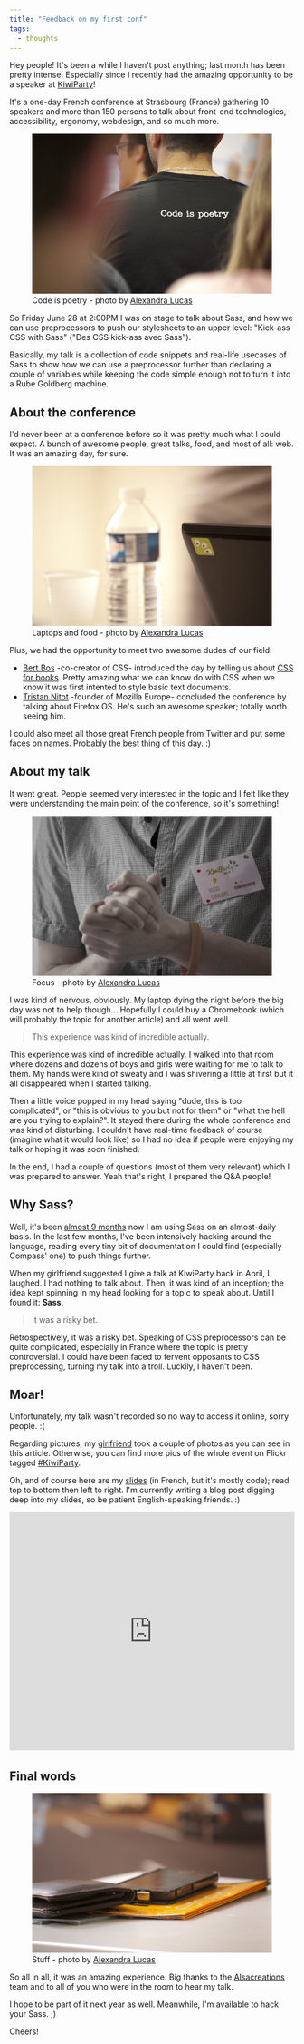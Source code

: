 ```yaml
---
title: "Feedback on my first conf"
tags:
  - thoughts
---
```


Hey people! It's been a while I haven't post anything; last month has been pretty intense. Especially since I recently had the amazing opportunity to be a speaker at [KiwiParty](http://kiwiparty.fr)!

It's a one-day French conference at Strasbourg (France) gathering 10 speakers and more than 150 persons to talk about front-end technologies, accessibility, ergonomy, webdesign, and so much more.

<figure class="figure">
<img src="/assets/images/feedbacks-kiwiparty/code-is-poetry.jpg" alt="">
<figcaption>Code is poetry - photo by <a href="http://alexandralucas.com">Alexandra Lucas</a></figcaption>
</figure>

So Friday June 28 at 2:00PM I was on stage to talk about Sass, and how we can use preprocessors to push our stylesheets to an upper level: "Kick-ass CSS with Sass" ("Des CSS kick-ass avec Sass").

Basically, my talk is a collection of code snippets and real-life usecases of Sass to show how we can use a preprocessor further than declaring a couple of variables while keeping the code simple enough not to turn it into a Rube Goldberg machine.

## About the conference

I'd never been at a conference before so it was pretty much what I could expect. A bunch of awesome people, great talks, food, and most of all: web. It was an amazing day, for sure.

<figure class="figure">
<img src="/assets/images/feedbacks-kiwiparty/laptops-and-food.jpg" alt="">
<figcaption>Laptops and food - photo by <a href="http://alexandralucas.com">Alexandra Lucas</a></figcaption>
</figure>

Plus, we had the opportunity to meet two awesome dudes of our field:

* [Bert Bos](http://en.wikipedia.org/wiki/Bert_Bos) -co-creator of CSS- introduced the day by telling us about [CSS for books](http://www.w3.org/Talks/2013/0628-CSS-Strasbourg/). Pretty amazing what we can know do with CSS when we know it was first intented to style basic text documents.
* [Tristan Nitot](http://twitter.com/nitot) -founder of Mozilla Europe- concluded the conference by talking about Firefox OS. He's such an awesome speaker; totally worth seeing him.

I could also meet all those great French people from Twitter and put some faces on names. Probably the best thing of this day. :)

## About my talk

It went great. People seemed very interested in the topic and I felt like they were understanding the main point of the conference, so it's something!

<figure class="figure">
<img src="/assets/images/feedbacks-kiwiparty/hugo-giraudel.jpg" alt="">
<figcaption>Focus - photo by <a href="http://alexandralucas.com">Alexandra Lucas</a></figcaption>
</figure>

I was kind of nervous, obviously. My laptop dying the night before the big day was not to help though... Hopefully I could buy a Chromebook (which will probably the topic for another article) and all went well.

> This experience was kind of incredible actually.

This experience was kind of incredible actually. I walked into that room where dozens and dozens of boys and girls were waiting for me to talk to them. My hands were kind of sweaty and I was shivering a little at first but it all disappeared when I started talking.

Then a little voice popped in my head saying "dude, this is too complicated", or "this is obvious to you but not for them" or "what the hell are you trying to explain?". It stayed there during the whole conference and was kind of disturbing. I couldn't have real-time feedback of course (imagine what it would look like) so I had no idea if people were enjoying my talk or hoping it was soon finished.

In the end, I had a couple of questions (most of them very relevant) which I was prepared to answer. Yeah that's right, I prepared the Q&A people!

## Why Sass?

Well, it's been [almost 9 months](http://hugogiraudel.com/2012/11/13/less-to-sass/) now I am using Sass on an almost-daily basis. In the last few months, I've been intensively hacking around the language, reading every tiny bit of documentation I could find (especially Compass' one) to push things further.

When my girlfriend suggested I give a talk at KiwiParty back in April, I laughed. I had nothing to talk about. Then, it was kind of an inception; the idea kept spinning in my head looking for a topic to speak about. Until I found it: **Sass**.

> It was a risky bet.

Retrospectively, it was a risky bet. Speaking of CSS preprocessors can be quite complicated, especially in France where the topic is pretty controversial. I could have been faced to fervent opposants to CSS preprocessing, turning my talk into a troll. Luckily, I haven't been.

## Moar!

Unfortunately, my talk wasn't recorded so no way to access it online, sorry people. :(

Regarding pictures, my [girlfriend](http://alexandralucas.com) took a couple of photos as you can see in this article. Otherwise, you can find more pics of the whole event on Flickr tagged [#KiwiParty](http://www.flickr.com/search/?q=kiwiparty).

Oh, and of course here are my [slides](http://slid.es/hugogiraudel/css-kick-ass-avec-sass/) (in French, but it's mostly code); read top to bottom then left to right. I'm currently writing a blog post digging deep into my slides, so be patient English-speaking friends. :)

<iframe src="http://slid.es/hugogiraudel/css-kick-ass-avec-sass/embed" width="100%" height="420" scrolling="no" frameborder="0" webkitallowfullscreen mozallowfullscreen allowfullscreen></iframe>

## Final words

<figure class="figure">
<img src="/assets/images/feedbacks-kiwiparty/stuff.jpg" alt="">
<figcaption>Stuff - photo by <a href="http://alexandralucas.com">Alexandra Lucas</a></figcaption>
</figure>

So all in all, it was an amazing experience. Big thanks to the [Alsacreations](http://alsacreations.fr/) team and to all of you who were in the room to hear my talk.

I hope to be part of it next year as well. Meanwhile, I'm available to hack your Sass.&nbsp;;)

Cheers!
